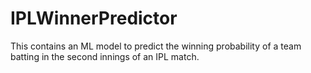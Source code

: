 # IPLWinnerPredictor
This contains an ML model to predict the winning probability of a team batting in the second innings of an IPL match.
